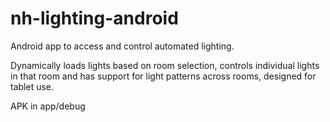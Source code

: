 # nh-lighting-android
Android app to access and control automated lighting.

Dynamically loads lights based on room selection, controls individual lights in that room and has support for light patterns across rooms, designed for tablet use.

APK in app/debug

